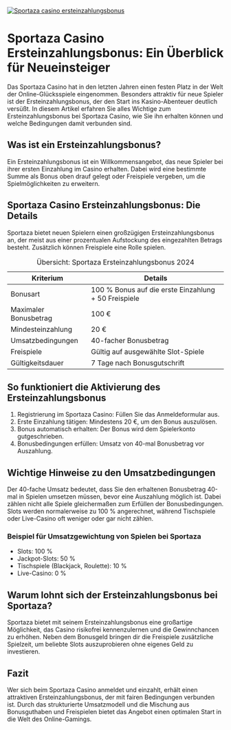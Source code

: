 [![Sportaza casino ersteinzahlungsbonus](https://123-caf.pages.dev/gitsignup.png)](https://vrmoo.ru/Bt82HjjY)

<h1>Sportaza Casino Ersteinzahlungsbonus: Ein Überblick für Neueinsteiger</h1>  <p>Das Sportaza Casino hat in den letzten Jahren einen festen Platz in der Welt der Online-Glücksspiele eingenommen. Besonders attraktiv für neue Spieler ist der Ersteinzahlungsbonus, der den Start ins Kasino-Abenteuer deutlich versüßt. In diesem Artikel erfahren Sie alles Wichtige zum Ersteinzahlungsbonus bei Sportaza Casino, wie Sie ihn erhalten können und welche Bedingungen damit verbunden sind.</p>  <h2>Was ist ein Ersteinzahlungsbonus?</h2>  <p>Ein Ersteinzahlungsbonus ist ein Willkommensangebot, das neue Spieler bei ihrer ersten Einzahlung im Casino erhalten. Dabei wird eine bestimmte Summe als Bonus oben drauf gelegt oder Freispiele vergeben, um die Spielmöglichkeiten zu erweitern.</p>  <h2>Sportaza Casino Ersteinzahlungsbonus: Die Details</h2>  <p>Sportaza bietet neuen Spielern einen großzügigen Ersteinzahlungsbonus an, der meist aus einer prozentualen Aufstockung des eingezahlten Betrags besteht. Zusätzlich können Freispiele eine Rolle spielen.</p>  <table>   <caption>Übersicht: Sportaza Ersteinzahlungsbonus 2024</caption>   <thead>     <tr>       <th>Kriterium</th>       <th>Details</th>     </tr>   </thead>   <tbody>     <tr>       <td>Bonusart</td>       <td>100 % Bonus auf die erste Einzahlung + 50 Freispiele</td>     </tr>     <tr>       <td>Maximaler Bonusbetrag</td>       <td>100 €</td>     </tr>     <tr>       <td>Mindesteinzahlung</td>       <td>20 €</td>     </tr>     <tr>       <td>Umsatzbedingungen</td>       <td>40-facher Bonusbetrag</td>     </tr>     <tr>       <td>Freispiele</td>       <td>Gültig auf ausgewählte Slot-Spiele</td>     </tr>     <tr>       <td>Gültigkeitsdauer</td>       <td>7 Tage nach Bonusgutschrift</td>     </tr>   </tbody> </table>  <h2>So funktioniert die Aktivierung des Ersteinzahlungsbonus</h2>  <ol>   <li>Registrierung im Sportaza Casino: Füllen Sie das Anmeldeformular aus.</li>   <li>Erste Einzahlung tätigen: Mindestens 20 €, um den Bonus auszulösen.</li>   <li>Bonus automatisch erhalten: Der Bonus wird dem Spielerkonto gutgeschrieben.</li>   <li>Bonusbedingungen erfüllen: Umsatz von 40-mal Bonusbetrag vor Auszahlung.</li> </ol>  <h2>Wichtige Hinweise zu den Umsatzbedingungen</h2>  <p>Der 40-fache Umsatz bedeutet, dass Sie den erhaltenen Bonusbetrag 40-mal in Spielen umsetzen müssen, bevor eine Auszahlung möglich ist. Dabei zählen nicht alle Spiele gleichermaßen zum Erfüllen der Bonusbedingungen. Slots werden normalerweise zu 100 % angerechnet, während Tischspiele oder Live-Casino oft weniger oder gar nicht zählen.</p>  <h3>Beispiel für Umsatzgewichtung von Spielen bei Sportaza</h3> <ul>   <li>Slots: 100 %</li>   <li>Jackpot-Slots: 50 %</li>   <li>Tischspiele (Blackjack, Roulette): 10 %</li>   <li>Live-Casino: 0 %</li> </ul>  <h2>Warum lohnt sich der Ersteinzahlungsbonus bei Sportaza?</h2>  <p>Sportaza bietet mit seinem Ersteinzahlungsbonus eine großartige Möglichkeit, das Casino risikofrei kennenzulernen und die Gewinnchancen zu erhöhen. Neben dem Bonusgeld bringen dir die Freispiele zusätzliche Spielzeit, um beliebte Slots auszuprobieren ohne eigenes Geld zu investieren.</p>  <h2>Fazit</h2>  <p>Wer sich beim Sportaza Casino anmeldet und einzahlt, erhält einen attraktiven Ersteinzahlungsbonus, der mit fairen Bedingungen verbunden ist. Durch das strukturierte Umsatzmodell und die Mischung aus Bonusguthaben und Freispielen bietet das Angebot einen optimalen Start in die Welt des Online-Gamings.</p>